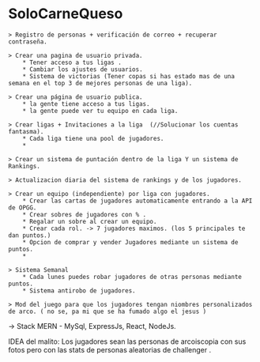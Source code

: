 # SoloCarneQueso

	> Registro de personas + verificación de correo + recuperar contraseña. 

	> Crear una pagina de usuario privada.
		* Tener acceso a tus ligas .
		* Cambiar los ajustes de usuarios.
		* Sistema de victorias (Tener copas si has estado mas de una semana en el top 3 de mejores personas de una liga).

	> Crear una página de usuario publica.  
		* la gente tiene acceso a tus ligas.
		* la gente puede ver tu equipo en cada liga.
		
	> Crear ligas + Invitaciones a la liga  (//Solucionar los cuentas fantasma).
		* Cada liga tiene una pool de jugadores.
		* 

	> Crear un sistema de puntación dentro de la liga Y un sistema de Rankings. 
	
	> Actualizacion diaria del sistema de rankings y de los jugadores. 

	> Crear un equipo (independiente) por liga con jugadores.
		* Crear las cartas de jugadores automaticamente entrando a la API de OPGG.
		* Crear sobres de jugadores con % . 
		* Regalar un sobre al crear un equipo. 
		* Crear cada rol. -> 7 jugadores maximos. (los 5 principales te dan puntos.)
	 	* Opcion de comprar y vender Jugadores mediante un sistema de puntos.
		* 

	> Sistema Semanal
		* Cada lunes puedes robar jugadores de otras personas mediante puntos.
		* Sistema antirobo de jugadores.

	> Mod del juego para que los jugadores tengan niombres personalizados de arco. ( no se, pa mi que se ha fumado algo el jesus ) 


 -> Stack MERN -  MySql, ExpressJs, React, NodeJs.


IDEA del malito: 
	Los jugadores sean las personas de arcoiscopia con sus fotos pero con las stats de personas aleatorias de challenger .
